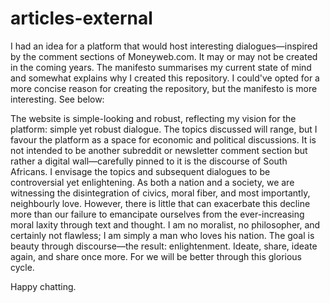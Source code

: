 # articles-external

I had an idea for a platform that would host interesting dialogues—inspired by the comment sections of Moneyweb.com. It may or may not be created in the coming years. The manifesto summarises my current state of mind and somewhat explains why I created this repository. I could've opted for a more concise reason for creating the repository, but the manifesto is more interesting. See below:

The website is simple-looking and robust, reflecting my vision for the platform: simple yet robust dialogue. The topics discussed will range, but I favour the platform as a space for economic and political discussions. It is not intended to be another subreddit or newsletter comment section but rather a digital wall—carefully pinned to it is the discourse of South Africans. I envisage the topics and subsequent dialogues to be controversial yet enlightening. As both a nation and a society, we are witnessing the disintegration of civics, moral fiber, and most importantly, neighbourly love. However, there is little that can exacerbate this decline more than our failure to emancipate ourselves from the ever-increasing moral laxity through text and thought. I am no moralist, no philosopher, and certainly not flawless; I am simply a man who loves his nation. The goal is beauty through discourse—the result: enlightenment. Ideate, share, ideate again, and share once more. For we will be better through this glorious cycle.

Happy chatting.
